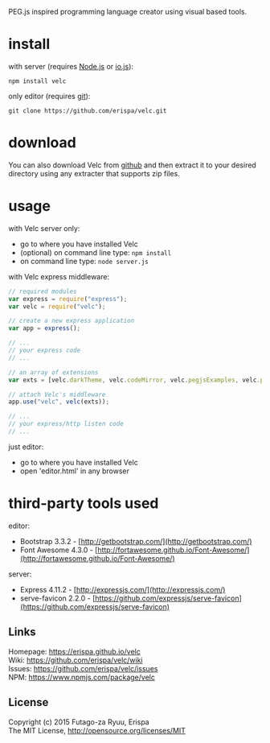 PEG.js inspired programming language creator using visual based tools.

# install

with server (requires [Node.js](http://nodejs.org/) or [io.js](https://iojs.org/)):

  ```shell
  npm install velc
  ```

only editor (requires [git](http://git-scm.com/)):

  ```shell
  git clone https://github.com/erispa/velc.git
  ```

# download

You can also download Velc from [github](https://github.com/erispa/velc/archive/gh-pages.zip) and then extract it to your desired directory using any extracter that supports zip files.

# usage

with Velc server only:

  * go to where you have installed Velc
  * (optional) on command line type: `npm install`
  * on command line type: `node server.js`

with Velc express middleware:

  ```javascript
  // required modules
  var express = require("express");
  var velc = require("velc");

  // create a new express application
  var app = express();

  // ...
  // your express code
  // ...

  // an array of extensions
  var exts = [velc.darkTheme, velc.codeMirror, velc.pegjsExamples, velc.pegjsGrammer];

  // attach Velc's middleware
  app.use("velc", velc(exts));

  // ...
  // your express/http listen code
  // ...
  ```

just editor:

  * go to where you have installed Velc
  * open 'editor.html' in any browser

# third-party tools used

editor:

  * Bootstrap 3.3.2 - [http://getbootstrap.com/](http://getbootstrap.com/)
  * Font Awesome 4.3.0 - [http://fortawesome.github.io/Font-Awesome/](http://fortawesome.github.io/Font-Awesome/)

server:

  * Express 4.11.2 - [http://expressjs.com/](http://expressjs.com/)
  * serve-favicon 2.2.0 - [https://github.com/expressjs/serve-favicon](https://github.com/expressjs/serve-favicon)

Links
-----

  Homepage: https://erispa.github.io/velc<br>
  Wiki: https://github.com/erispa/velc/wiki<br>
  Issues: https://github.com/erispa/velc/issues<br>
  NPM: https://www.npmjs.com/package/velc

License
-------
Copyright (c) 2015 Futago-za Ryuu, Erispa<br>
The MIT License, http://opensource.org/licenses/MIT
